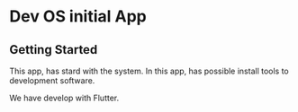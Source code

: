 # Dev OS initial App
## Getting Started
This app, has stard with the system. In this app, has possible install tools to development software.

We have develop with Flutter.


